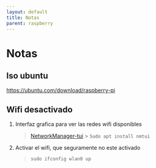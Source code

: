 ```yaml
---
layout: default
title: Notas
parent: raspberry
---
```


# Notas

## Iso ubuntu

https://ubuntu.com/download/raspberry-pi

## Wifi desactivado

1. Interfaz grafica para ver las redes wifi disponibles

   > [NetworkManager-tui](https://access.redhat.com/documentation/en-US/Red_Hat_Enterprise_Linux/7/html/Networking_Guide/sec-Networking_Config_Using_nmtui.html) > `Sudo apt install nmtui`

2. Activar el wifi, que seguramente no este activado

   > `sudo ifconfig wlan0 up`
